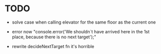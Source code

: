 # TODO

- solve case when calling elevator for the same floor as the current one
- error now "console.error('We shouldn`t have arrived here in the 1st place, because there is no next target');"

- rewrite decideNextTarget fn it's horrible
